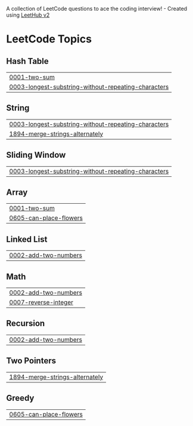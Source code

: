 A collection of LeetCode questions to ace the coding interview! - Created using [LeetHub v2](https://github.com/arunbhardwaj/LeetHub-2.0)
<!---LeetCode Topics Start-->
# LeetCode Topics
## Hash Table
|  |
| ------- |
| [0001-two-sum](https://github.com/Kirill-2002/LeedCodeTasks/tree/master/0001-two-sum) |
| [0003-longest-substring-without-repeating-characters](https://github.com/Kirill-2002/LeedCodeTasks/tree/master/0003-longest-substring-without-repeating-characters) |
## String
|  |
| ------- |
| [0003-longest-substring-without-repeating-characters](https://github.com/Kirill-2002/LeedCodeTasks/tree/master/0003-longest-substring-without-repeating-characters) |
| [1894-merge-strings-alternately](https://github.com/Kirill-2002/LeedCodeTasks/tree/master/1894-merge-strings-alternately) |
## Sliding Window
|  |
| ------- |
| [0003-longest-substring-without-repeating-characters](https://github.com/Kirill-2002/LeedCodeTasks/tree/master/0003-longest-substring-without-repeating-characters) |
## Array
|  |
| ------- |
| [0001-two-sum](https://github.com/Kirill-2002/LeedCodeTasks/tree/master/0001-two-sum) |
| [0605-can-place-flowers](https://github.com/Kirill-2002/LeedCodeTasks/tree/master/0605-can-place-flowers) |
## Linked List
|  |
| ------- |
| [0002-add-two-numbers](https://github.com/Kirill-2002/LeedCodeTasks/tree/master/0002-add-two-numbers) |
## Math
|  |
| ------- |
| [0002-add-two-numbers](https://github.com/Kirill-2002/LeedCodeTasks/tree/master/0002-add-two-numbers) |
| [0007-reverse-integer](https://github.com/Kirill-2002/LeedCodeTasks/tree/master/0007-reverse-integer) |
## Recursion
|  |
| ------- |
| [0002-add-two-numbers](https://github.com/Kirill-2002/LeedCodeTasks/tree/master/0002-add-two-numbers) |
## Two Pointers
|  |
| ------- |
| [1894-merge-strings-alternately](https://github.com/Kirill-2002/LeedCodeTasks/tree/master/1894-merge-strings-alternately) |
## Greedy
|  |
| ------- |
| [0605-can-place-flowers](https://github.com/Kirill-2002/LeedCodeTasks/tree/master/0605-can-place-flowers) |
<!---LeetCode Topics End-->